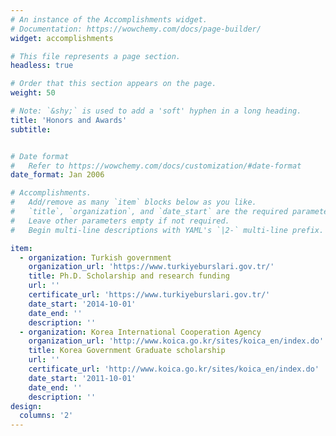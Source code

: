 ```yaml
---
# An instance of the Accomplishments widget.
# Documentation: https://wowchemy.com/docs/page-builder/
widget: accomplishments

# This file represents a page section.
headless: true

# Order that this section appears on the page.
weight: 50

# Note: `&shy;` is used to add a 'soft' hyphen in a long heading.
title: 'Honors and Awards'
subtitle:


# Date format
#   Refer to https://wowchemy.com/docs/customization/#date-format
date_format: Jan 2006

# Accomplishments.
#   Add/remove as many `item` blocks below as you like.
#   `title`, `organization`, and `date_start` are the required parameters.
#   Leave other parameters empty if not required.
#   Begin multi-line descriptions with YAML's `|2-` multi-line prefix.

item:
  - organization: Turkish government
    organization_url: 'https://www.turkiyeburslari.gov.tr/'
    title: Ph.D. Scholarship and research funding 
    url: ''
    certificate_url: 'https://www.turkiyeburslari.gov.tr/'
    date_start: '2014-10-01'
    date_end: ''
    description: ''
  - organization: Korea International Cooperation Agency
    organization_url: 'http://www.koica.go.kr/sites/koica_en/index.do'
    title: Korea Government Graduate scholarship  
    url: ''
    certificate_url: 'http://www.koica.go.kr/sites/koica_en/index.do'
    date_start: '2011-10-01'
    date_end: ''
    description: ''
design:
  columns: '2'
---
```

